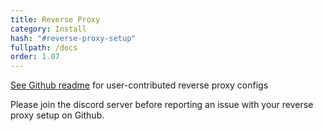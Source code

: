 ```yaml
---
title: Reverse Proxy
category: Install
hash: "#reverse-proxy-setup"
fullpath: /docs
order: 1.07
---
```


[See Github readme](https://github.com/advplyr/audiobookshelf#reverse-proxy-set-up) for user-contributed reverse proxy configs

<div class=warn>Please join the discord server before reporting an issue with your reverse proxy setup on Github.</div>
